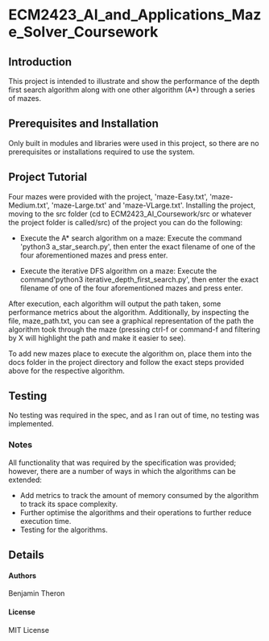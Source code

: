 # ECM2423_AI_and_Applications_Maze_Solver_Coursework

## Introduction
This project is intended to illustrate and show the performance of the depth first search algorithm along with
one other algorithm (A*) through a series of mazes.

## Prerequisites and Installation
Only built in modules and libraries were used in this project, so there are no prerequisites or installations
required to use the system.

## Project Tutorial
Four mazes were provided with the project, 'maze-Easy.txt', 'maze-Medium.txt', 'maze-Large.txt' and 'maze-VLarge.txt'.
Installing the project, moving to the src folder (cd to ECM2423_AI_Coursework/src or whatever the project folder is called/src)
of the project you can do the following:

  - Execute the A* search algorithm on a maze: Execute the command 'python3 a_star_search.py', then enter the exact
    filename of one of the four aforementioned mazes and press enter.

  - Execute the iterative DFS algorithm on a maze: Execute the command'python3 iterative_depth_first_search.py', then enter
    the exact filename of one of the four aforementioned mazes and press enter.

After execution, each algorithm will output the path taken, some performance metrics about the algorithm. Additionally,
by inspecting the file, maze_path.txt, you can see a graphical representation of the path the algorithm
took through the maze (pressing ctrl-f or command-f and filtering by X will highlight the path and make it easier to see).

To add new mazes place to execute the algorithm on, place them into the docs folder in the project directory and follow the exact
steps provided above for the respective algorithm.

## Testing
No testing was required in the spec, and as I ran out of time, no testing was implemented.

### Notes
All functionality that was required by the specification was provided; however, there are a number of ways
in which the algorithms can be extended:

  - Add metrics to track the amount of memory consumed by the algorithm to track its space complexity.
  - Further optimise the algorithms and their operations to further reduce execution time.
  - Testing for the algorithms.

## Details

#### Authors
Benjamin Theron

#### License
MIT License
